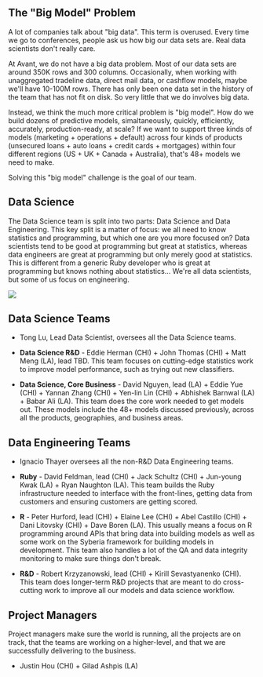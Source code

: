 ## The "Big Model" Problem

A lot of companies talk about "big data". This term is overused. Every time we go to conferences, people ask us how big our data sets are. Real data scientists don't really care.

At Avant, we do not have a big data problem. Most of our data sets are around 350K rows and 300 columns. Occasionally, when working with unaggregated tradeline data, direct mail data, or cashflow models, maybe we'll have 10-100M rows. There has only been one data set in the history of the team that has not fit on disk. So very little that we do involves big data.

Instead, we think the much more critical problem is "big model". How do we build dozens of predictive models, simaltaneously, quickly, efficiently, accurately, production-ready, at scale? If we want to support three kinds of models (marketing + operations + default) across four kinds of products (unsecured loans + auto loans + credit cards + mortgages) within four different regions (US + UK + Canada + Australia), that's 48+ models we need to make.

Solving this "big model" challenge is the goal of our team.


## Data Science

The Data Science team is split into two parts: Data Science and Data Engineering.  This key split is a matter of focus: we all need to know statistics and programming, but which one are you more focused on?  Data scientists tend to be good at programming but great at statistics, whereas data engineers are great at programming but only merely good at statistics.  This is different from a generic Ruby developer who is great at programming but knows nothing about statistics...  We're all data scientists, but some of us focus on engineering.

![](http://101.datascience.community/wp-content/uploads/2014/07/data-scientist-vs-data-engineer.jpg?w=500)


## Data Science Teams

* Tong Lu, Lead Data Scientist, oversees all the Data Science teams.

* **Data Science R&D** - Eddie Herman (CHI) + John Thomas (CHI) + Matt Meng (LA), lead TBD.  This team focuses on cutting-edge statistics work to improve model performance, such as trying out new classifiers.

* **Data Science, Core Business** - David Nguyen, lead (LA) + Eddie Yue (CHI) + Yannan Zhang (CHI) + Yen-lin Lin (CHI) + Abhishek Barnwal (LA) + Babar Ali (LA). This team does the core work needed to get models out.  These models include the 48+ models discussed previously, across all the products, geographies, and business areas.


## Data Engineering Teams

* Ignacio Thayer oversees all the non-R&D Data Engineering teams.

* **Ruby** - David Feldman, lead (CHI) + Jack Schultz (CHI) + Jun-young Kwak (LA) + Ryan Naughton (LA). This team builds the Ruby infrastructure needed to interface with the front-lines, getting data from customers and ensuring customers are getting scored.

* **R** - Peter Hurford, lead (CHI) + Elaine Lee (CHI) + Abel Castillo (CHI) + Dani Litovsky (CHI) + Dave Boren (LA). This usually means a focus on R programming around APIs that bring data into building models as well as some work on the Syberia framework for building models in development.  This team also handles a lot of the QA and data integrity monitoring to make sure things don't break.

* **R&D** - Robert Krzyzanowski, lead (CHI) + Kirill Sevastyanenko (CHI). This team does longer-term R&D projects that are meant to do cross-cutting work to improve all our models and data science workflow.


## Project Managers

Project managers make sure the world is running, all the projects are on track, that the teams are working on a higher-level, and that we are successfully delivering to the business.

* Justin Hou (CHI) + Gilad Ashpis (LA)
